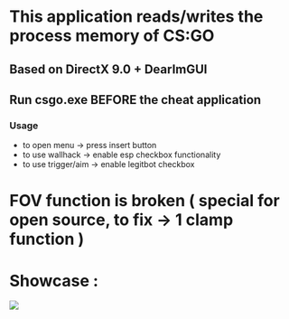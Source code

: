 # This application reads/writes the process memory of CS:GO
## Based on DirectX 9.0 + DearImGUI
## Run csgo.exe BEFORE the cheat application
### Usage
* to open menu -> press insert button
* to use wallhack -> enable esp checkbox functionality 
* to use trigger/aim -> enable legitbot checkbox
# FOV function is broken ( special for open source, to fix -> 1 clamp function )
# Showcase :
[![](https://i.ytimg.com/an_webp/9CN-mEQyeF4/mqdefault_6s.webp?du=3000&sqp=CKymqJMG&rs=AOn4CLDaYH6Ddew1HzhbbzPKwmkp7FuYiw)](https://www.youtube.com/watch?v=9CN-mEQyeF4&t=0s)
